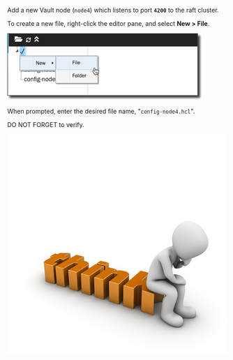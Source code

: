 Add a new Vault node (`node4`) which listens to port **`4200`** to the raft cluster.

To create a new file, right-click the editor pane, and select **New > File**.

![](./assets/katacoda-new-file.png)

When prompted, enter the desired file name, "`config-node4.hcl`".

DO NOT FORGET to verify.


![](./assets/thinker.jpg)
